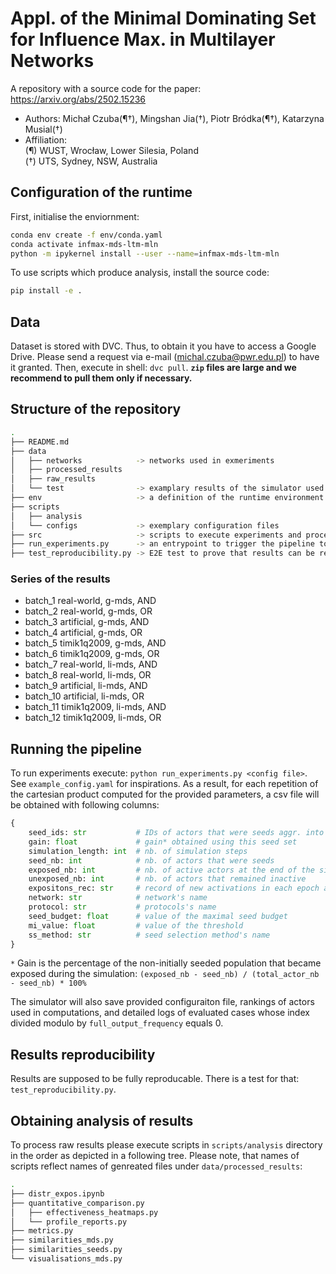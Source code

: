 # Appl. of the Minimal Dominating Set for Influence Max. in Multilayer Networks

A repository with a source code for the paper: https://arxiv.org/abs/2502.15236

* Authors: Michał Czuba(¶†), Mingshan Jia(†), Piotr Bródka(¶†), Katarzyna Musial(†)
* Affiliation:  
        (¶) WUST, Wrocław, Lower Silesia, Poland  
        (†) UTS, Sydney, NSW, Australia

## Configuration of the runtime

First, initialise the enviornment:

```bash
conda env create -f env/conda.yaml
conda activate infmax-mds-ltm-mln
python -m ipykernel install --user --name=infmax-mds-ltm-mln
```

To use scripts which produce analysis, install the source code:

```bash
pip install -e .
```

## Data

Dataset is stored with DVC. Thus, to obtain it you have to access a Google Drive. Please
send a request via e-mail (michal.czuba@pwr.edu.pl) to have it granted. Then, execute in shell:
`dvc pull`. **`zip` files are large and we recommend to pull them only if necessary.**

## Structure of the repository

```bash
.
├── README.md
├── data
│   ├── networks            -> networks used in exmeriments
│   ├── processed_results
│   ├── raw_results
│   └── test                -> examplary results of the simulator used in the E2E test
├── env                     -> a definition of the runtime environment
├── scripts
│   ├── analysis
│   └── configs             -> exemplary configuration files
├── src                     -> scripts to execute experiments and process the results
├── run_experiments.py      -> an entrypoint to trigger the pipeline to evaluate MDS in InfMax
├── test_reproducibility.py -> E2E test to prove that results can be repeated
```

### Series of the results

- batch_1 real-world, g-mds, AND
- batch_2 real-world, g-mds, OR
- batch_3 artificial, g-mds, AND
- batch_4 artificial, g-mds, OR
- batch_5 timik1q2009, g-mds, AND
- batch_6 timik1q2009, g-mds, OR
- batch_7 real-world, li-mds, AND
- batch_8 real-world, li-mds, OR
- batch_9 artificial, li-mds, AND
- batch_10 artificial, li-mds, OR
- batch_11 timik1q2009, li-mds, AND
- batch_12 timik1q2009, li-mds, OR

## Running the pipeline

To run experiments execute: `python run_experiments.py <config file>`. See `example_config.yaml` for
inspirations. As a result, for each repetition of the cartesian product computed for the provided
parameters, a csv file will be obtained with following columns:

```python
{
    seed_ids: str           # IDs of actors that were seeds aggr. into string (sep. by ;)
    gain: float             # gain* obtained using this seed set
    simulation_length: int  # nb. of simulation steps
    seed_nb: int            # nb. of actors that were seeds
    exposed_nb: int         # nb. of active actors at the end of the simulation
    unexposed_nb: int       # nb. of actors that remained inactive
    expositons_rec: str     # record of new activations in each epoch aggr. into string (sep. by ;)
    network: str            # network's name
    protocol: str           # protocols's name
    seed_budget: float      # value of the maximal seed budget
    mi_value: float         # value of the threshold
    ss_method: str          # seed selection method's name
}
```

`*` Gain is the percentage of the non-initially seeded population that became exposed during the
simulation: `(exposed_nb - seed_nb) / (total_actor_nb - seed_nb) * 100%`

The simulator will also save provided configuraiton file, rankings of actors used in computations,
and detailed logs of evaluated cases whose index divided modulo by `full_output_frequency` equals 0.

## Results reproducibility

Results are supposed to be fully reproducable. There is a test for that: `test_reproducibility.py`.

## Obtaining analysis of results

To process raw results please execute scripts in `scripts/analysis` directory in the order as 
depicted in a following tree. Please note, that names of scripts reflect names of genreated files
under `data/processed_results`:

```bash
.
├── distr_expos.ipynb
├── quantitative_comparison.py
│   ├── effectiveness_heatmaps.py
│   └── profile_reports.py
├── metrics.py
├── similarities_mds.py
├── similarities_seeds.py
└── visualisations_mds.py
```
